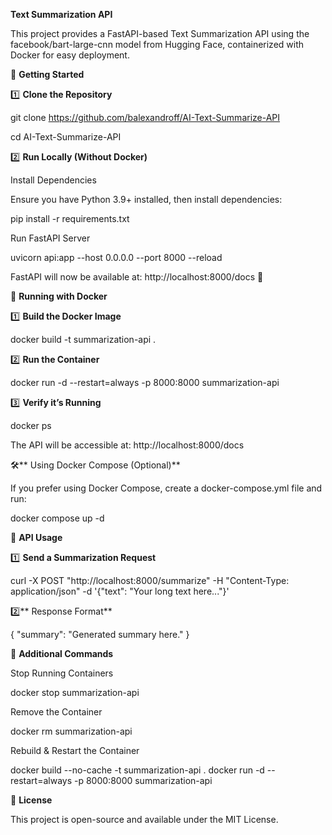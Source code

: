 **Text Summarization API**

This project provides a FastAPI-based Text Summarization API using the facebook/bart-large-cnn model from Hugging Face, containerized with Docker for easy deployment.

🚀 **Getting Started**

1️⃣ **Clone the Repository**

git clone https://github.com/balexandroff/AI-Text-Summarize-API

cd AI-Text-Summarize-API

2️⃣ **Run Locally (Without Docker)**

Install Dependencies

Ensure you have Python 3.9+ installed, then install dependencies:

pip install -r requirements.txt

Run FastAPI Server

uvicorn api:app --host 0.0.0.0 --port 8000 --reload

FastAPI will now be available at: http://localhost:8000/docs 🚀

🐳 **Running with Docker**

1️⃣ **Build the Docker Image**

docker build -t summarization-api .

2️⃣ **Run the Container**

docker run -d --restart=always -p 8000:8000 summarization-api

3️⃣ **Verify it’s Running**

docker ps

The API will be accessible at: http://localhost:8000/docs

🛠** Using Docker Compose (Optional)**

If you prefer using Docker Compose, create a docker-compose.yml file and run:

docker compose up -d

📡 **API Usage**

1️⃣ **Send a Summarization Request**

curl -X POST "http://localhost:8000/summarize" -H "Content-Type: application/json" -d '{"text": "Your long text here..."}'

2️⃣** Response Format**

{
  "summary": "Generated summary here."
}

📌 **Additional Commands**

Stop Running Containers

docker stop summarization-api

Remove the Container

docker rm summarization-api

Rebuild & Restart the Container

docker build --no-cache -t summarization-api .
docker run -d --restart=always -p 8000:8000 summarization-api

📜 **License**

This project is open-source and available under the MIT License.
